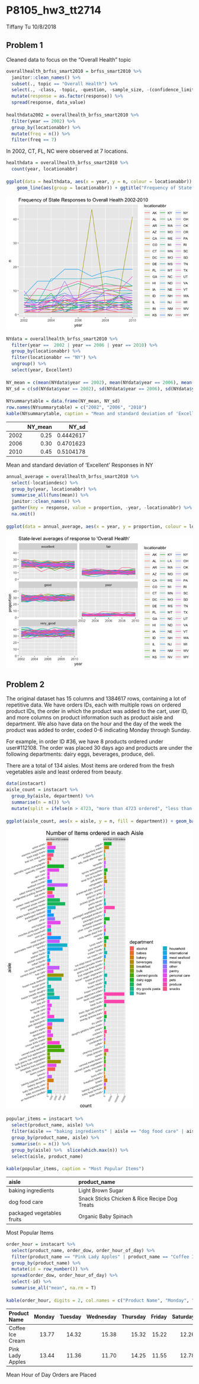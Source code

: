 P8105\_hw3\_tt2714
================
Tiffany Tu
10/8/2018

## Problem 1

Cleaned data to focus on the “Overall Health” topic

``` r
overallhealth_brfss_smart2010 = brfss_smart2010 %>% 
  janitor::clean_names() %>%
  subset(., topic == "Overall Health") %>% 
  select(., -class, -topic, -question, -sample_size, -(confidence_limit_low:geo_location)) %>% 
  mutate(response = as.factor(response)) %>% 
  spread(response, data_value)

healthdata2002 = overallhealth_brfss_smart2010 %>% 
  filter(year == 2002) %>% 
  group_by(locationabbr) %>% 
  mutate(freq = n()) %>% 
  filter(freq == 7)
```

In 2002, CT, FL, NC were observed at 7 locations.

``` r
healthdata = overallhealth_brfss_smart2010 %>% 
  count(year, locationabbr)
  
ggplot(data = healthdata, aes(x = year, y = n, colour = locationabbr)) +
    geom_line(aes(group = locationabbr)) + ggtitle("Frequency of State Responses to Overall Health 2002-2010")
```

![](p8105_hw3_files/figure-gfm/spaghetti%20plot-1.png)<!-- -->

``` r
NYdata = overallhealth_brfss_smart2010 %>% 
  filter(year ==  2002 | year == 2006 | year == 2010) %>% 
  group_by(locationabbr) %>% 
  filter(locationabbr == "NY") %>% 
  ungroup() %>% 
  select(year, Excellent) 

NY_mean = c(mean(NYdata$year == 2002), mean(NYdata$year == 2006), mean(NYdata$year == 2010))
NY_sd = c(sd(NYdata$year == 2002), sd(NYdata$year == 2006), sd(NYdata$year == 2010))

NYsummarytable = data.frame(NY_mean, NY_sd) 
row.names(NYsummarytable) = c("2002", "2006", "2010")
kable(NYsummarytable, caption = "Mean and standard deviation of 'Excellent' Responses in NY")
```

|      | NY\_mean |    NY\_sd |
| ---- | -------: | --------: |
| 2002 |     0.25 | 0.4442617 |
| 2006 |     0.30 | 0.4701623 |
| 2010 |     0.45 | 0.5104178 |

Mean and standard deviation of ‘Excellent’ Responses in NY

``` r
annual_average = overallhealth_brfss_smart2010 %>%
  select(-locationdesc) %>% 
  group_by(year, locationabbr) %>% 
  summarise_all(funs(mean)) %>% 
  janitor::clean_names() %>% 
  gather(key = response, value = proportion, -year, -locationabbr) %>% 
  na.omit()

ggplot(data = annual_average, aes(x = year, y = proportion, colour = locationabbr)) + geom_line() + facet_wrap(~ response, ncol = 2) + ggtitle("State-level averages of response to 'Overall Health'")
```

![](p8105_hw3_files/figure-gfm/average%20across%20location%20in%20state-1.png)<!-- -->

## Problem 2

The original dataset has 15 columns and 1384617 rows, containing a lot
of repetitive data. We have orders IDs, each with multiple rows on
ordered product IDs, the order in which the product was added to the
cart, user ID, and more columns on product information such as product
aisle and department. We also have data on the hour and the day of the
week the product was added to order, coded 0-6 indicating Monday through
Sunday.

For example, in order ID \#36, we have 8 products ordered under
user\#112108. The order was placed 30 days ago and products are under
the following departments: dairy eggs, beverages, produce, deli.

There are a total of 134 aisles. Most items are ordered from the fresh
vegetables aisle and least ordered from beauty.

``` r
data(instacart)
aisle_count = instacart %>% 
  group_by(aisle, department) %>% 
  summarise(n = n()) %>% 
  mutate(split = ifelse(n > 4723, "more than 4723 ordered", "less than 4723 ordered"))

ggplot(aisle_count, aes(x = aisle, y = n, fill = department)) + geom_bar(stat="identity") + labs(title = "Number of Items ordered in each Aisle", y = "count") + theme(axis.text.y = element_text(angle = 20, hjust = 1)) + facet_wrap(~ split, scales = "free",  ncol = 2) + theme(axis.text.x = element_text(angle = 65, hjust = 1), axis.text.y = element_text(size = 10), plot.title = element_text(size = 22), legend.text = element_text(size = 13), axis.title.x = element_text(size = 18), axis.title.y = element_text(size = 18), legend.title=element_text(size=18)) + coord_flip()
```

![](p8105_hw3_files/figure-gfm/unnamed-chunk-3-1.png)<!-- -->

``` r
popular_items = instacart %>% 
  select(product_name, aisle) %>% 
  filter(aisle == "baking ingredients" | aisle == "dog food care" | aisle == "packaged vegetables fruits") %>% 
  group_by(product_name, aisle) %>% 
  summarise(n = n()) %>% 
  group_by(aisle) %>%  slice(which.max(n)) %>% 
  select(aisle, product_name)

kable(popular_items, caption = "Most Popular Items")
```

| aisle                      | product\_name                                 |
| :------------------------- | :-------------------------------------------- |
| baking ingredients         | Light Brown Sugar                             |
| dog food care              | Snack Sticks Chicken & Rice Recipe Dog Treats |
| packaged vegetables fruits | Organic Baby Spinach                          |

Most Popular Items

``` r
order_hour = instacart %>% 
  select(product_name, order_dow, order_hour_of_day) %>% 
  filter(product_name == "Pink Lady Apples" | product_name == "Coffee Ice Cream") %>% 
  group_by(product_name) %>% 
  mutate(id = row_number()) %>% 
  spread(order_dow, order_hour_of_day) %>% 
  select(-id) %>% 
  summarise_all("mean", na.rm = T) 

kable(order_hour, digits = 2, col.names = c("Product Name", "Monday", "Tuesday", "Wednesday", "Thursday", "Friday", "Saturday", "Sunday"), caption = "Mean Hour of Day Orders are Placed")
```

| Product Name     | Monday | Tuesday | Wednesday | Thursday | Friday | Saturday | Sunday |
| :--------------- | -----: | ------: | --------: | -------: | -----: | -------: | -----: |
| Coffee Ice Cream |  13.77 |   14.32 |     15.38 |    15.32 |  15.22 |    12.26 |  13.83 |
| Pink Lady Apples |  13.44 |   11.36 |     11.70 |    14.25 |  11.55 |    12.78 |  11.94 |

Mean Hour of Day Orders are Placed
